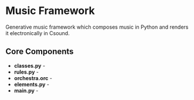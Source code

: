 # Music Framework
Generative music framework which composes music in Python and renders it electronically in Csound.

## Core Components
* **classes.py** - 
* **rules.py** - 
* **orchestra.orc** - 
* **elements.py** - 
* **main.py** - 
